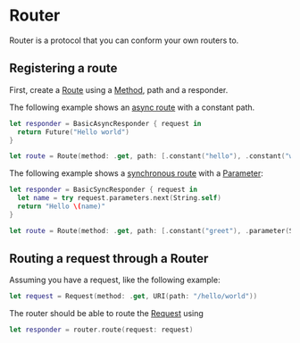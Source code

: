 # Router

Router is a protocol that you can conform your own routers to.

## Registering a route

First, create a [Route](route.md) using a [Method](../http/method.md), path and a responder.

The following example shows an [async route](async.md) with a constant path.

```swift
let responder = BasicAsyncResponder { request in
  return Future("Hello world")
}

let route = Route(method: .get, path: [.constant("hello"), .constant("world")], responder: responder)
```

The following example shows a [synchronous route](sync.md) with a [Parameter](parameters.md):

```swift
let responder = BasicSyncResponder { request in
  let name = try request.parameters.next(String.self)
  return "Hello \(name)"
}

let route = Route(method: .get, path: [.constant("greet"), .parameter(String.self)], responder: responder)
```

## Routing a request through a Router

Assuming you have a request, like the following example:

```swift
let request = Request(method: .get, URI(path: "/hello/world"))
```

The router should be able to route the [Request](../http/request.md) using

```swift
let responder = router.route(request: request)
```
